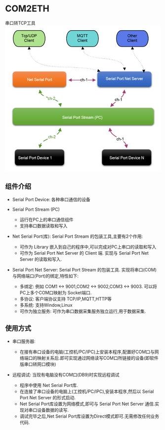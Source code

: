 # COM2ETH
串口转TCP工具
![功能设计图](https://github.com/chzhm159/COM2ETH/blob/main/imgs/design.PNG?raw=true)

## 组件介绍

* Serial Port Device: 各种串口通信的设备
* Serial Port Stream (PC)
  - 运行在PC上的串口通信组件
  - 支持串口数据读取和写入

* Net Serial Port(库): Serial Port Stream 的包装工具,主要有2个作用:
  - 可作为 Library 嵌入到自己的程序中,可以完成对PC上串口的读取和写入
  - 可作为 Serial Port Net Server 的 Client 端. 实现与 Serial Port Net Server 的读取和写入.

* Serial Port Net Server: Serial Port Stream 的包装工具. 实现将串口(COM)与网络端口(Port)的绑定,特性如下:
  - 多绑定: 例如 COM1 <-> 9001,COM2 <-> 9002,COM3 <-> 9003. 可以将PC上多个COM口映射为 Socket端口.
  - 多协议: 客户端协议支持 TCP/IP,MQTT,HTTP等
  - 多系统: 支持Window,Linux
  - 可作为独立服务: 可作为串口数据采集服务独立运行,用于数据采集.

## 使用方式

* 串口服务器:
  - 在接有串口设备的电脑(工控机/PC/IPC)上安装本程序,配置好COM口与网络端口的映射关系后.即可实现通过网络读写COM口所链接的设备(即软件版串口转网口模块)

* 远程调试: 当现有电脑没有COM口(DB9)时实现远程调试
  - 程序中使用 Net Serial Port库.
  - 在连接了串口设备的电脑上(工控机/PC/IPC),安装本程序,然后以 Serial Port Net Server 的形式启动.
  - Net Serial Port库设置为网络模式,即可与 Serial Port Net Server 通信.实现对串口设备数据的读写.
  - 调试完毕之后,Net Serial Port库设置为Direct模式即可.无需修改任何业务代码.